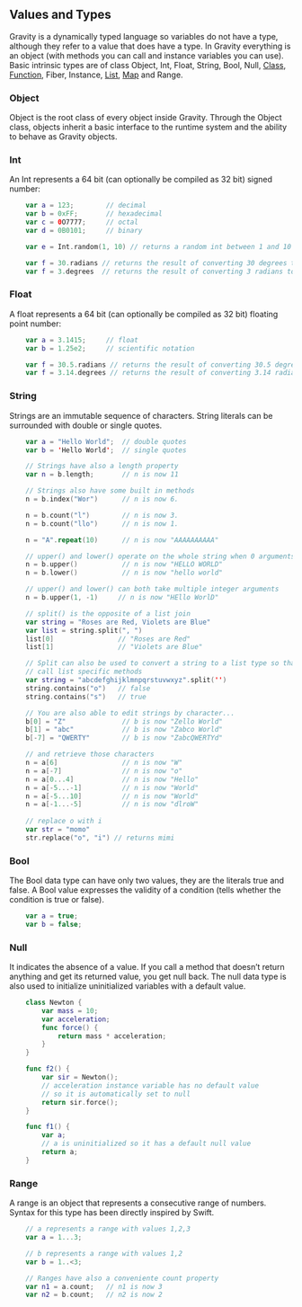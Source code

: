 ## Values and Types

Gravity is a dynamically typed language so variables do not have a type, although they refer to a value that does have a type. In Gravity everything is an object (with methods you can call and instance variables you can use). Basic intrinsic types are of class Object, Int, Float, String, Bool, Null, [Class](class.md), [Function](func.md), Fiber, Instance, [List](list.md), [Map](map.md) and Range.

### Object
Object is the root class of every object inside Gravity. Through the Object class, objects inherit a basic interface to the runtime system and the ability to behave as Gravity objects.

### Int
An Int represents a 64 bit (can optionally be compiled as 32 bit) signed number:
```swift
	var a = 123;        // decimal
	var b = 0xFF;       // hexadecimal
	var c = 0O7777;     // octal
	var d = 0B0101;     // binary

	var e = Int.random(1, 10) // returns a random int between 1 and 10 inclusive

	var f = 30.radians // returns the result of converting 30 degrees to radians
	var f = 3.degrees  // returns the result of converting 3 radians to degrees
```

### Float
A float represents a 64 bit (can optionally be compiled as 32 bit) floating point number:
```swift
	var a = 3.1415;		// float
	var b = 1.25e2;		// scientific notation

	var f = 30.5.radians // returns the result of converting 30.5 degrees to radians
	var f = 3.14.degrees // returns the result of converting 3.14 radians to degrees
```

### String
Strings are an immutable sequence of characters. String literals can be surrounded with double or single quotes.
```swift
	var a = "Hello World";  // double quotes
	var b = 'Hello World';  // single quotes

	// Strings have also a length property
	var n = b.length;       // n is now 11

	// Strings also have some built in methods
	n = b.index("Wor")      // n is now 6.

	n = b.count("l")        // n is now 3.
	n = b.count("llo")      // n is now 1.

	n = "A".repeat(10)      // n is now "AAAAAAAAAA"

	// upper() and lower() operate on the whole string when 0 arguments are passed
	n = b.upper()           // n is now "HELLO WORLD"
	n = b.lower()           // n is now "hello world"

	// upper() and lower() can both take multiple integer arguments
	n = b.upper(1, -1)     // n is now "HEllo WorlD"

	// split() is the opposite of a list join
	var string = "Roses are Red, Violets are Blue"
	var list = string.split(", ")
	list[0]                // "Roses are Red"
	list[1]                // "Violets are Blue"

	// Split can also be used to convert a string to a list type so that you can
	// call list specific methods
	var string = "abcdefghijklmnpqrstuvwxyz".split('')
	string.contains("o")   // false
	string.contains("s")   // true

	// You are also able to edit strings by character...
	b[0] = "Z"              // b is now "Zello World"
	b[1] = "abc"            // b is now "Zabco World"
	b[-7] = "QWERTY"        // b is now "ZabcQWERTYd"

	// and retrieve those characters
	n = a[6]                // n is now "W"
	n = a[-7]               // n is now "o"
	n = a[0...4]            // n is now "Hello"
	n = a[-5...-1]          // n is now "World"
	n = a[-5...10]          // n is now "World"
	n = a[-1...-5]          // n is now "dlroW"
	
	// replace o with i
	var str = "momo"
	str.replace("o", "i") // returns mimi
```

### Bool
The Bool data type can have only two values, they are the literals true and false. A Bool value expresses the validity of a condition (tells whether the condition is true or false).
```swift
	var a = true;
	var b = false;
```

### Null
It indicates the absence of a value. If you call a method that doesn’t return anything and get its returned value, you get null back. The null data type is also used to initialize uninitialized variables with a default value.
```swift
	class Newton {
		var mass = 10;
		var acceleration;
		func force() {
			return mass * acceleration;
		}
	}

	func f2() {
		var sir = Newton();
		// acceleration instance variable has no default value
		// so it is automatically set to null
		return sir.force();
	}

	func f1() {
		var a;
		// a is uninitialized so it has a default null value
		return a;
	}
```

### Range
A range is an object that represents a consecutive range of numbers. Syntax for this type has been directly inspired by Swift.
```swift
	// a represents a range with values 1,2,3
	var a = 1...3;

	// b represents a range with values 1,2
	var b = 1..<3;

	// Ranges have also a conveniente count property
	var n1 = a.count;	// n1 is now 3
	var n2 = b.count;	// n2 is now 2
```
